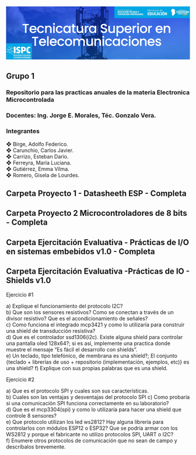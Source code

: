![alt text](https://github.com/EMTSTISPC/Grupo1/blob/main/logo.PNG)
## Grupo 1
### **Repositorio para las practicas anuales de la materia Electronica Microcontrolada**

### **Docentes: Ing. Jorge E. Morales, Téc. Gonzalo Vera.**


### **Integrantes**

❖ Birge, Adolfo Federico.<br />
❖ Carunchio, Carlos Javier.<br />
❖ Carrizo, Esteban Darío. <br/>
❖ Ferreyra, María Luciana.<br />
❖ Gutiérrez, Emma Vilma.<br />
❖ Romero, Gisela de Lourdes.<br />

## **Carpeta Proyecto 1 - Datasheeth ESP - Completa**

## **Carpeta Proyecto 2 Microcontroladores de 8 bits - Completa**

## **Carpeta Ejercitación Evaluativa - Prácticas de I/O en sistemas embebidos v1.0 - Completa**

## **Carpeta Ejercitación Evaluativa -Prácticas de IO -  Shields v1.0**

Ejercicio #1

a) Explique el funcionamiento del protocolo I2C?<br /> 
b) Que son los sensores resistivos? Como se conectan a través de un divisor 
resistivo? Que es el acondicionamiento de señales?<br /> 
c) Como funciona el integrado mcp3421 y como lo utilizaría para construir una 
shield de transducción resistiva?<br /> 
d) Que es el controlador ssd1306(i2c). Existe alguna shield para controlar una 
pantalla oled 128x64?; si es así, implemente una practica donde muestre el 
mensaje “Es fácil el desarrollo con shields”.<br /> 
e) Un teclado, tipo telefónico, de membrana es una shield?; El conjunto {teclado + 
librerías de uso + repositorio (implementación, ejemplos, etc)} es una shield? 
f) Explique con sus propias palabras que es una shield.<br /> 

Ejercicio #2 

a) Que es el protocolo SPI y cuales son sus características.<br /> 
b) Cuales son las ventajas y desventajas del protocolo SPI 
c) Como probaría si una comunicación SPI funciona correctamente en su 
laboratorio?<br /> 
d) Que es el mcp3304(spi) y como lo utilizaría para hacer una shield que controle 8 
sensores?<br /> 
e) Que protocolo utilizan los led ws2812? Hay alguna librería para controlarlos con 
módulos ESP12 o ESP32? Que se podría armar con los WS2812 y porque el 
fabricante no utilizo protocolos SPI, UART o I2C?<br /> 
f) Enumere otros protocolos de comunicación que no sean de campo y descríbalos 
brevemente.<br />
